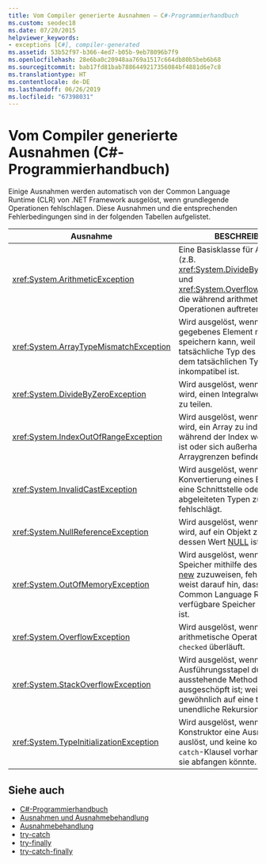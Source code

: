 ```yaml
---
title: Vom Compiler generierte Ausnahmen – C#-Programmierhandbuch
ms.custom: seodec18
ms.date: 07/20/2015
helpviewer_keywords:
- exceptions [C#], compiler-generated
ms.assetid: 53b52f97-b366-4ed7-b05b-9eb78096b7f9
ms.openlocfilehash: 28e6ba0c20948aa769a1517c664db80b5beb6b68
ms.sourcegitcommit: bab17fd81bab7886449217356084bf4881d6e7c8
ms.translationtype: HT
ms.contentlocale: de-DE
ms.lasthandoff: 06/26/2019
ms.locfileid: "67398031"
---
```

# <a name="compiler-generated-exceptions-c-programming-guide"></a>Vom Compiler generierte Ausnahmen (C#-Programmierhandbuch)
Einige Ausnahmen werden automatisch von der Common Language Runtime (CLR) von .NET Framework ausgelöst, wenn grundlegende Operationen fehlschlagen. Diese Ausnahmen und die entsprechenden Fehlerbedingungen sind in der folgenden Tabellen aufgelistet.  
  
|Ausnahme|BESCHREIBUNG|  
|---------------|-----------------|  
|<xref:System.ArithmeticException>|Eine Basisklasse für Ausnahmen (z.B. <xref:System.DivideByZeroException> und <xref:System.OverflowException>), die während arithmetischer Operationen auftreten.|  
|<xref:System.ArrayTypeMismatchException>|Wird ausgelöst, wenn ein Array ein gegebenes Element nicht speichern kann, weil der tatsächliche Typ des Element mit dem tatsächlichen Typs des Arrays inkompatibel ist.|  
|<xref:System.DivideByZeroException>|Wird ausgelöst, wenn versucht wird, einen Integralwert durch null zu teilen.|  
|<xref:System.IndexOutOfRangeException>|Wird ausgelöst, wenn versucht wird, ein Array zu indizieren, während der Index weniger als null ist oder sich außerhalb der Arraygrenzen befindet.|  
|<xref:System.InvalidCastException>|Wird ausgelöst, wenn eine explizite Konvertierung eines Basistyps in eine Schnittstelle oder in einen abgeleiteten Typen zur Laufzeit fehlschlägt.|  
|<xref:System.NullReferenceException>|Wird ausgelöst, wenn versucht wird, auf ein Objekt zu verweisen, dessen Wert [NULL](../../../csharp/language-reference/keywords/null.md) ist.|  
|<xref:System.OutOfMemoryException>|Wird ausgelöst, wenn der Versuch, Speicher mithilfe des Operators [new](../../../csharp/language-reference/operators/new-operator.md) zuzuweisen, fehlschlägt. Dies weist darauf hin, dass der für die Common Language Runtime verfügbare Speicher ausgeschöpft ist.|  
|<xref:System.OverflowException>|Wird ausgelöst, wenn eine arithmetische Operation im Kontext `checked` überläuft.|  
|<xref:System.StackOverflowException>|Wird ausgelöst, wenn der Ausführungsstapel durch zu viele ausstehende Methodenaufrufe ausgeschöpft ist; weist für gewöhnlich auf eine tiefe oder unendliche Rekursion hin.|  
|<xref:System.TypeInitializationException>|Wird ausgelöst, wenn ein statischer Konstruktor eine Ausnahme auslöst, und keine kompatiblen `catch`-Klausel vorhanden ist, die sie abfangen könnte.|  
  
## <a name="see-also"></a>Siehe auch

- [C#-Programmierhandbuch](../../../csharp/programming-guide/index.md)
- [Ausnahmen und Ausnahmebehandlung](../../../csharp/programming-guide/exceptions/index.md)
- [Ausnahmebehandlung](../../../csharp/programming-guide/exceptions/exception-handling.md)
- [try-catch](../../../csharp/language-reference/keywords/try-catch.md)
- [try-finally](../../../csharp/language-reference/keywords/try-finally.md)
- [try-catch-finally](../../../csharp/language-reference/keywords/try-catch-finally.md)

